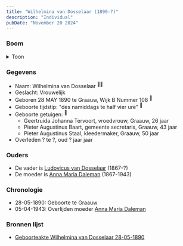 ```yaml
---
title: "Wilhelmina van Dosselaar (1890-?)"
description: "Individual"
pubDate: "November 20 2024"
---
```


### Boom
<details><summary>Toon</summary>

![test](https://www.plantuml.com/plantuml/svg/bL9DQm8n5BpdLppieISXkbe_4B-gbfPQfBIKdkJjvbM3sKIIh2BYVs-gwyUXb7eBysRU3FFITHwjprB5t4Bg9LfC8SPaCRCcq-BUA6F1MzGkZ4XxDfU2894sKNHuKxhq6qWfZScw0-GyMJ9-ioHsiJLHw1ni6G3qZHLat-OoMMXohjLAKUfs6oAsO-mM9dihnmwAmdCcp4eccOCLQXWOvqWXsWAWWqVEor43u6OOZQgZVbY__PAan0vQpHZZpJGstYjgjg5Klwl1WqNCrXSSjyYKcg8MqyI6nR49UGAv0vqG9VVlQOqmHYiH1gWeHNssBWNhKNyO3QC_hCirw4rUhqjGFKWQbUWeEULfDTSaXDIpGAl1q_jBeF7IFjE8SrulmusIixdVa59c7NBjM5vJiPWpM1x-3EJA0FoCAfmTtJwacfDAPUZWz_eh74u7_4SNTHZtFaCN3NxbDLYNj0WVzHi0)
</details>

### Gegevens
- Naam: Wilhelmina van Dosselaar <sup><a href="../s00398/" style="text-decoration:none" title="Geboorteakte Wilhelmina van Dosselaar 28-05-1890">:link:</a><a href="../s00397/" style="text-decoration:none" title="Huwelijk Ludovicus van Dosselaar en Anna Maria Daleman 07-06-1901">:link:</a></sup>
- Geslacht: Vrouwelijk
- Geboren 28 MAY 1890 te Graauw, Wijk B Nummer 108 <sup><a href="../s00398/" style="text-decoration:none" title="Geboorteakte Wilhelmina van Dosselaar 28-05-1890">:link:</a></sup>
- Geboorte tijdstip: "des namiddags te half vier ure" <sup><a href="../s00398/" style="text-decoration:none" title="Geboorteakte Wilhelmina van Dosselaar 28-05-1890">:link:</a></sup>
- Geboorte getuigen: <sup><a href="../s00398/" style="text-decoration:none" title="Geboorteakte Wilhelmina van Dosselaar 28-05-1890">:link:</a></sup>
  - Geertruida Johanna Tervoort, vroedvrouw, Graauw, 26 jaar
  - Pieter Augustinus Baart, gemeente secretaris, Graauw, 43 jaar
  - Pieter Augustinus Staal, kleedermaker, Graauw, 50 jaar
- Overleden ? te ?, oud ? jaar jaar 

### Ouders
- De vader is [Ludovicus van Dosselaar](../i00239/) (1867-?)
- De moeder is [Anna Maria Daleman](../i00231/) (1867-1943)

### Chronologie
- 28-05-1890: Geboorte te Graauw
- 05-04-1943: Overlijden moeder [Anna Maria Daleman](../i00231/)

### Bronnen lijst
- [Geboorteakte Wilhelmina van Dosselaar 28-05-1890](../s00398/)